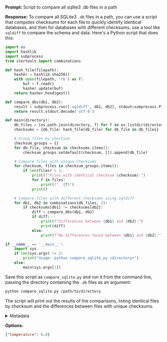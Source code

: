 **Prompt:**
Script to compare all sqlite3 .db files in a path

**Response:**
To compare all SQLite3 `.db` files in a path, you can use a script that computes checksums for each file to quickly identify identical databases, and then for databases with different checksums, use a tool like `sqldiff` to compare the schema and data. Here's a Python script that does this:

```python
import os
import hashlib
import subprocess
from itertools import combinations

def hash_file(filepath):
    hasher = hashlib.sha256()
    with open(filepath, 'rb') as f:
        buf = f.read()
        hasher.update(buf)
    return hasher.hexdigest()

def compare_dbs(db1, db2):
    result = subprocess.run(['sqldiff', db1, db2], stdout=subprocess.PIPE, stderr=subprocess.PIPE)
    return result.stdout.decode('utf-8')

def main(directory):
    db_files = [os.path.join(directory, f) for f in os.listdir(directory) if f.endswith('.db')]
    checksums = {db_file: hash_file(db_file) for db_file in db_files}

    # Group files by checksum
    checksum_groups = {}
    for db_file, checksum in checksums.items():
        checksum_groups.setdefault(checksum, []).append(db_file)

    # Compare files with unique checksums
    for checksum, files in checksum_groups.items():
        if len(files) > 1:
            print(f"Files with identical checksum {checksum}:")
            for f in files:
                print(f"  {f}")
            print()

    # Compare files with different checksums using sqldiff
    for db1, db2 in combinations(db_files, 2):
        if checksums[db1] != checksums[db2]:
            diff = compare_dbs(db1, db2)
            if diff:
                print(f"Differences between {db1} and {db2}:")
                print(diff)
            else:
                print(f"No differences found between {db1} and {db2}.")

if __name__ == '__main__':
    import sys
    if len(sys.argv) != 2:
        print("Usage: python compare_sqlite.py <directory>")
    else:
        main(sys.argv[1])
```

Save this script as `compare_sqlite.py` and run it from the command line, passing the directory containing the `.db` files as an argument:

```bash
python compare_sqlite.py /path/to/directory
```

The script will print out the results of the comparisons, listing identical files by checksum and the differences between files with unique checksums.

<details><summary>Metadata</summary>

- Duration: 42783 ms
- Datetime: 2023-11-29T15:09:11.975193
- Model: gpt-4-1106-preview

</details>

**Options:**
```json
{"temperature": 0.0}
```

